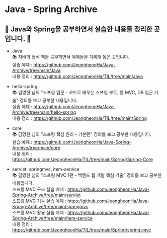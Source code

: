 # Java - Spring Archive

## 📝 Java와 Spring을 공부하면서 실습한 내용들 정리한 곳입니다. 📝

- Java   
📚 자바의 정석 책을 공부하면서 예제들을 기록해 놓은 곳입니다. <br>
실습 예제 : <https://github.com/JeongheonHa/Java-Archive/tree/main/Java> <br>
내용 정리 : <https://github.com/JeongheonHa/TIL/tree/main/Java>

- hello-spring <br>
📚 김영한 님의 "스프링 입문 - 코드로 배우는 스프링 부트, 웹 MVC, DB 접근 기술" 강의를 보고 공부한 내용입니다. <br>
실습 예제 : <https://github.com/JeongheonHa/Java-Archive/tree/main/hello-spring> <br>
내용 정리 : <https://github.com/JeongheonHa/TIL/tree/main/Spring> <br>

- core <br>
📚 김영한 님의 "스프링 핵심 원리 - 기본편" 강의를 보고 공부한 내용입니다. <br>
실습 예제 : <https://github.com/JeongheonHa/Java-Spring-Archive/tree/main/core> <br>
내용 정리 : <https://github.com/JeongheonHa/TIL/tree/main/Spring/Spring-Core>

- servlet, springmvc, item-service <br>
📚 김영한 님의 "스프링 MVC 1편 - 백엔드 웹 개발 핵심 기술" 강의를 보고 공부한 내용입니다. <br>
스프링 MVC 구조 실습 예제 : <https://github.com/JeongheonHa/Java-Spring-Archive/tree/main/servlet> <br>
스프링 MVC 기능 실습 예제 : <https://github.com/JeongheonHa/Java-Spring-Archive/tree/main/springmvc> <br>
스프링 MVC 활용 실습 예제 : <https://github.com/JeongheonHa/Java-Spring-Archive/tree/main/item-service> <br>
내용 정리 : <https://github.com/JeongheonHa/TIL/tree/main/Spring/spring-mvc>
